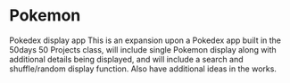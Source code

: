 # Pokemon

Pokedex display app
This is an expansion upon a Pokedex app built in the 50days 50 Projects class, will include single Pokemon display along with additional details being displayed, and will include a search and shuffle/random display function. Also have additional ideas in the works.
